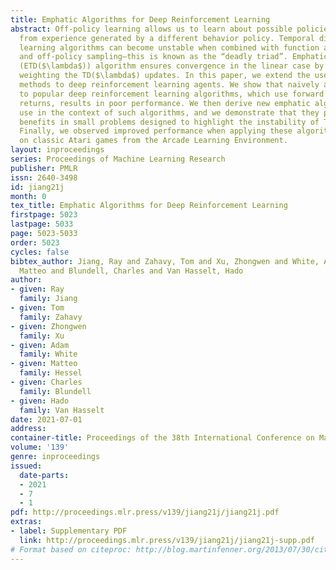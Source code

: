 ```yaml
---
title: Emphatic Algorithms for Deep Reinforcement Learning
abstract: Off-policy learning allows us to learn about possible policies of behavior
  from experience generated by a different behavior policy. Temporal difference (TD)
  learning algorithms can become unstable when combined with function approximation
  and off-policy sampling—this is known as the “deadly triad”. Emphatic temporal difference
  (ETD($\lambda$)) algorithm ensures convergence in the linear case by appropriately
  weighting the TD($\lambda$) updates. In this paper, we extend the use of emphatic
  methods to deep reinforcement learning agents. We show that naively adapting ETD($\lambda$)
  to popular deep reinforcement learning algorithms, which use forward view multi-step
  returns, results in poor performance. We then derive new emphatic algorithms for
  use in the context of such algorithms, and we demonstrate that they provide noticeable
  benefits in small problems designed to highlight the instability of TD methods.
  Finally, we observed improved performance when applying these algorithms at scale
  on classic Atari games from the Arcade Learning Environment.
layout: inproceedings
series: Proceedings of Machine Learning Research
publisher: PMLR
issn: 2640-3498
id: jiang21j
month: 0
tex_title: Emphatic Algorithms for Deep Reinforcement Learning
firstpage: 5023
lastpage: 5033
page: 5023-5033
order: 5023
cycles: false
bibtex_author: Jiang, Ray and Zahavy, Tom and Xu, Zhongwen and White, Adam and Hessel,
  Matteo and Blundell, Charles and Van Hasselt, Hado
author:
- given: Ray
  family: Jiang
- given: Tom
  family: Zahavy
- given: Zhongwen
  family: Xu
- given: Adam
  family: White
- given: Matteo
  family: Hessel
- given: Charles
  family: Blundell
- given: Hado
  family: Van Hasselt
date: 2021-07-01
address:
container-title: Proceedings of the 38th International Conference on Machine Learning
volume: '139'
genre: inproceedings
issued:
  date-parts:
  - 2021
  - 7
  - 1
pdf: http://proceedings.mlr.press/v139/jiang21j/jiang21j.pdf
extras:
- label: Supplementary PDF
  link: http://proceedings.mlr.press/v139/jiang21j/jiang21j-supp.pdf
# Format based on citeproc: http://blog.martinfenner.org/2013/07/30/citeproc-yaml-for-bibliographies/
---
```

